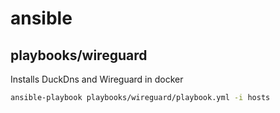 # ansible

## playbooks/wireguard

Installs DuckDns and Wireguard in docker

```bash
ansible-playbook playbooks/wireguard/playbook.yml -i hosts
```
